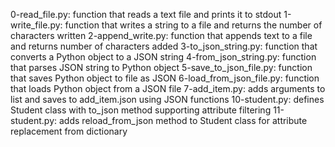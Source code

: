 0-read_file.py: function that reads a text file and prints it to stdout
1-write_file.py: function that writes a string to a file and returns the number of characters written
2-append_write.py: function that appends text to a file and returns number of characters added
3-to_json_string.py: function that converts a Python object to a JSON string
4-from_json_string.py: function that parses JSON string to Python object
5-save_to_json_file.py: function that saves Python object to file as JSON
6-load_from_json_file.py: function that loads Python object from a JSON file
7-add_item.py: adds arguments to list and saves to add_item.json using JSON functions
10-student.py: defines Student class with to_json method supporting attribute filtering
11-student.py: adds reload_from_json method to Student class for attribute replacement from dictionary
